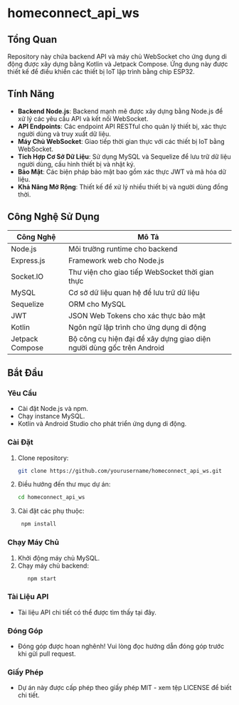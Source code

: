 # homeconnect_api_ws

## Tổng Quan
Repository này chứa backend API và máy chủ WebSocket cho ứng dụng di động được xây dựng bằng Kotlin và Jetpack Compose. Ứng dụng này được thiết kế để điều khiển các thiết bị IoT lập trình bằng chip ESP32.

## Tính Năng
- **Backend Node.js**: Backend mạnh mẽ được xây dựng bằng Node.js để xử lý các yêu cầu API và kết nối WebSocket.
- **API Endpoints**: Các endpoint API RESTful cho quản lý thiết bị, xác thực người dùng và truy xuất dữ liệu.
- **Máy Chủ WebSocket**: Giao tiếp thời gian thực với các thiết bị IoT bằng WebSocket.
- **Tích Hợp Cơ Sở Dữ Liệu**: Sử dụng MySQL và Sequelize để lưu trữ dữ liệu người dùng, cấu hình thiết bị và nhật ký.
- **Bảo Mật**: Các biện pháp bảo mật bao gồm xác thực JWT và mã hóa dữ liệu.
- **Khả Năng Mở Rộng**: Thiết kế để xử lý nhiều thiết bị và người dùng đồng thời.

## Công Nghệ Sử Dụng
| Công Nghệ    | Mô Tả                                      |
|--------------|--------------------------------------------|
| Node.js      | Môi trường runtime cho backend             |
| Express.js   | Framework web cho Node.js                  |
| Socket.IO    | Thư viện cho giao tiếp WebSocket thời gian thực |
| MySQL        | Cơ sở dữ liệu quan hệ để lưu trữ dữ liệu   |
| Sequelize    | ORM cho MySQL                              |
| JWT          | JSON Web Tokens cho xác thực bảo mật       |
| Kotlin       | Ngôn ngữ lập trình cho ứng dụng di động    |
| Jetpack Compose | Bộ công cụ hiện đại để xây dựng giao diện người dùng gốc trên Android |

## Bắt Đầu
### Yêu Cầu
- Cài đặt Node.js và npm.
- Chạy instance MySQL.
- Kotlin và Android Studio cho phát triển ứng dụng di động.

### Cài Đặt
1. Clone repository:
   ```bash
   git clone https://github.com/yourusername/homeconnect_api_ws.git
2. Điều hướng đến thư mục dự án:
    ```bash
   cd homeconnect_api_ws
4. Cài đặt các phụ thuộc:
   ```bash
    npm install
   
### Chạy Máy Chủ
1. Khởi động máy chủ MySQL.
2. Chạy máy chủ backend:
   ```bash
      npm start   
### Tài Liệu API
- Tài liệu API chi tiết có thể được tìm thấy tại đây.

### Đóng Góp
- Đóng góp được hoan nghênh! Vui lòng đọc hướng dẫn đóng góp trước khi gửi pull request.

### Giấy Phép
- Dự án này được cấp phép theo giấy phép MIT - xem tệp LICENSE để biết chi tiết.


